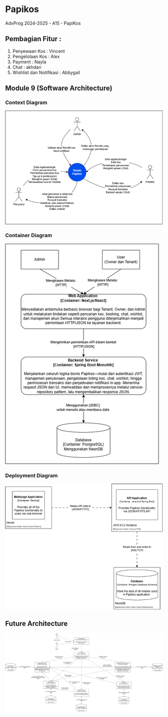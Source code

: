 # Papikos
AdvProg 2024-2025 - A15 - PapiKos

## Pembagian Fitur : 
1. Penyewaan Kos : Vincent
2. Pengelolaan Kos : Alex
3. Payment : Nayla
4. Chat  : akhdan
5. Wishlist dan Notifikasi : Abbygail

## Module 9 (Software Architecture)

### Context Diagram
![alt text](img/Context_Diagram.png)

### Container Diagram

![alt text](img/Adpro-module9-Container%20Diagram.drawio.png)

### Deployment Diagram
![alt text](img/Adpro-module9-Deployment%20Diagram.drawio.png)

## Future Architecture

![alt text](img/future_architecture.png)
